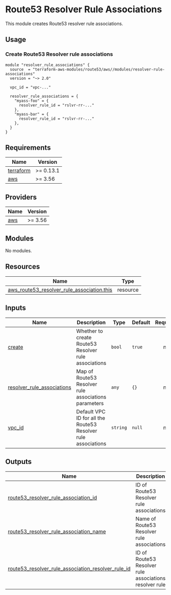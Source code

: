 # Route53 Resolver Rule Associations

This module creates Route53 resolver rule associations.

## Usage

### Create Route53 Resolver rule associations

```hcl
module "resolver_rule_associations" {
  source  = "terraform-aws-modules/route53/aws//modules/resolver-rule-associations"
  version = "~> 2.0"

  vpc_id = "vpc-..."

  resolver_rule_associations = {
    "myass-foo" = {
      resolver_rule_id = "rslvr-rr-..."
    },
    "myass-bar" = {
      resolver_rule_id = "rslvr-rr-..."
    },
  }
}
```

<!-- BEGINNING OF PRE-COMMIT-TERRAFORM DOCS HOOK -->
## Requirements

| Name | Version |
|------|---------|
| <a name="requirement_terraform"></a> [terraform](#requirement\_terraform) | >= 0.13.1 |
| <a name="requirement_aws"></a> [aws](#requirement\_aws) | >= 3.56 |

## Providers

| Name | Version |
|------|---------|
| <a name="provider_aws"></a> [aws](#provider\_aws) | >= 3.56 |

## Modules

No modules.

## Resources

| Name | Type |
|------|------|
| [aws_route53_resolver_rule_association.this](https://registry.terraform.io/providers/hashicorp/aws/latest/docs/resources/route53_resolver_rule_association) | resource |

## Inputs

| Name | Description | Type | Default | Required |
|------|-------------|------|---------|:--------:|
| <a name="input_create"></a> [create](#input\_create) | Whether to create Route53 Resolver rule associations | `bool` | `true` | no |
| <a name="input_resolver_rule_associations"></a> [resolver\_rule\_associations](#input\_resolver\_rule\_associations) | Map of Route53 Resolver rule associations parameters | `any` | `{}` | no |
| <a name="input_vpc_id"></a> [vpc\_id](#input\_vpc\_id) | Default VPC ID for all the Route53 Resolver rule associations | `string` | `null` | no |

## Outputs

| Name | Description |
|------|-------------|
| <a name="output_route53_resolver_rule_association_id"></a> [route53\_resolver\_rule\_association\_id](#output\_route53\_resolver\_rule\_association\_id) | ID of Route53 Resolver rule associations |
| <a name="output_route53_resolver_rule_association_name"></a> [route53\_resolver\_rule\_association\_name](#output\_route53\_resolver\_rule\_association\_name) | Name of Route53 Resolver rule associations |
| <a name="output_route53_resolver_rule_association_resolver_rule_id"></a> [route53\_resolver\_rule\_association\_resolver\_rule\_id](#output\_route53\_resolver\_rule\_association\_resolver\_rule\_id) | ID of Route53 Resolver rule associations resolver rule |
<!-- END OF PRE-COMMIT-TERRAFORM DOCS HOOK -->
